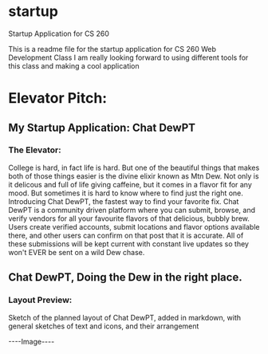 # startup
Startup Application for CS 260

This is a readme file for the startup application for CS 260 Web Development Class
I am really looking forward to using different tools for this class and making a cool application


# Elevator Pitch:
## My Startup Application: Chat DewPT
### The Elevator:
College is hard, in fact life is hard. But one of the beautiful things that makes 
both of those things easier is the divine elixir known as Mtn Dew. Not only is it 
delicous and full of life giving caffeine, but it comes in a flavor fit for any mood. 
But sometimes it is hard to know where to find just the right one. Introducing 
Chat DewPT, the fastest way to find your favorite fix. Chat DewPT is a community driven 
platform where you can submit, browse, and verify vendors for all your favourite 
flavors of that delicious, bubbly brew. Users create verified accounts, submit locations 
and flavor options available there, and other users can confirm on that post that it is 
accurate. All of these submissions will be kept 
current with constant live updates so they won't EVER be sent on a wild Dew chase.

## Chat DewPT, Doing the Dew in the right place.

### Layout Preview:
Sketch of the planned layout of Chat DewPT, added in markdown, with general sketches of 
text and icons, and their arrangement

----Image----




